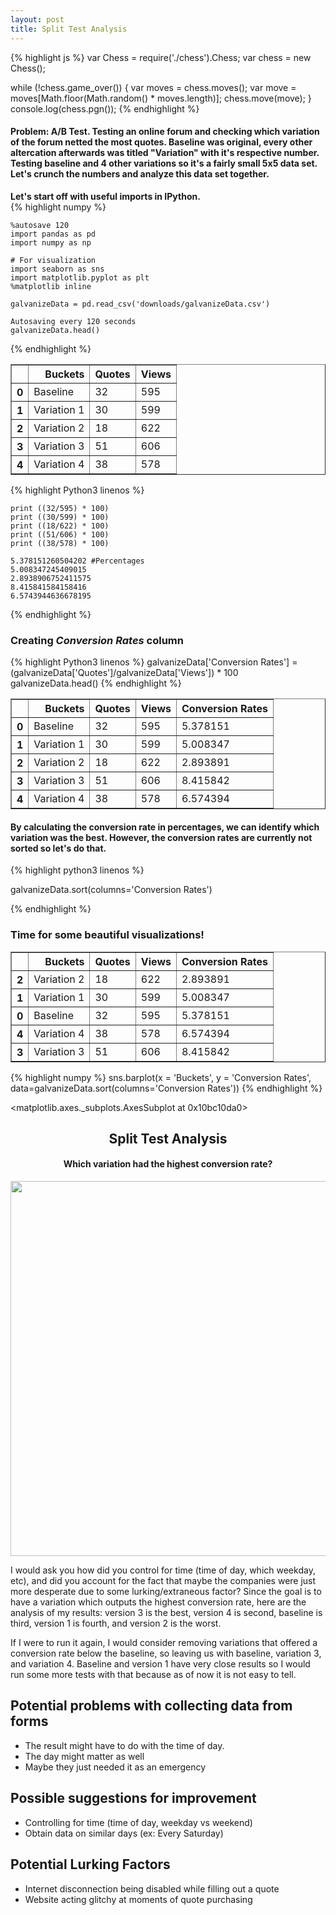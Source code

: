```yaml
---
layout: post
title: Split Test Analysis
---
```


{% highlight js %}
  var Chess = require('./chess').Chess;
  var chess = new Chess();

  while (!chess.game_over()) {
    var moves = chess.moves();
    var move = moves[Math.floor(Math.random() * moves.length)];
    chess.move(move);
  }
  console.log(chess.pgn());
{% endhighlight %}

<h4>Problem: A/B Test. Testing an online forum and checking which variation of the forum netted the most quotes. Baseline was original, every other altercation afterwards was titled "Variation" with it's respective number. Testing baseline and 4 other variations so it's a fairly small 5x5 data set. Let's crunch the numbers and analyze this data set together.</h4>

<strong>Let's start off with useful imports in IPython. </strong> <br>
{% highlight numpy %}

    %autosave 120
    import pandas as pd
    import numpy as np
    
    # For visualization
    import seaborn as sns
    import matplotlib.pyplot as plt
    %matplotlib inline
    
    galvanizeData = pd.read_csv('downloads/galvanizeData.csv')

    Autosaving every 120 seconds
    galvanizeData.head()
{% endhighlight %}

<div>
<table border="1" class="dataframe">
  <thead>
    <tr style="text-align: right;">
      <th></th>
      <th>Buckets</th>
      <th>Quotes</th>
      <th>Views</th>
    </tr>
  </thead>
  <tbody>
    <tr>
      <th>0</th>
      <td>Baseline</td>
      <td>32</td>
      <td>595</td>
    </tr>
    <tr>
      <th>1</th>
      <td>Variation 1</td>
      <td>30</td>
      <td>599</td>
    </tr>
    <tr>
      <th>2</th>
      <td>Variation 2</td>
      <td>18</td>
      <td>622</td>
    </tr>
    <tr>
      <th>3</th>
      <td>Variation 3</td>
      <td>51</td>
      <td>606</td>
    </tr>
    <tr>
      <th>4</th>
      <td>Variation 4</td>
      <td>38</td>
      <td>578</td>
    </tr>
  </tbody>
</table>
</div>


{% highlight Python3 linenos %}

    print ((32/595) * 100)
    print ((30/599) * 100)
    print ((18/622) * 100)
    print ((51/606) * 100)
    print ((38/578) * 100)

    5.378151260504202 #Percentages
    5.008347245409015
    2.8938906752411575
    8.415841584158416
    6.5743944636678195
{% endhighlight %}

<h3>Creating <em>Conversion Rates</em> column</h3>

{% highlight Python3 linenos %}
    galvanizeData['Conversion Rates'] = (galvanizeData['Quotes']/galvanizeData['Views']) * 100
    galvanizeData.head()
{% endhighlight %}



<div>
<table border="1" class="dataframe">
  <thead>
    <tr style="text-align: right;">
      <th></th>
      <th>Buckets</th>
      <th>Quotes</th>
      <th>Views</th>
      <th>Conversion Rates</th>
    </tr>
  </thead>
  <tbody>
    <tr>
      <th>0</th>
      <td>Baseline</td>
      <td>32</td>
      <td>595</td>
      <td>5.378151</td>
    </tr>
    <tr>
      <th>1</th>
      <td>Variation 1</td>
      <td>30</td>
      <td>599</td>
      <td>5.008347</td>
    </tr>
    <tr>
      <th>2</th>
      <td>Variation 2</td>
      <td>18</td>
      <td>622</td>
      <td>2.893891</td>
    </tr>
    <tr>
      <th>3</th>
      <td>Variation 3</td>
      <td>51</td>
      <td>606</td>
      <td>8.415842</td>
    </tr>
    <tr>
      <th>4</th>
      <td>Variation 4</td>
      <td>38</td>
      <td>578</td>
      <td>6.574394</td>
    </tr>
  </tbody>
</table>
</div>

<h4>By calculating the conversion rate in percentages, we can identify which variation was the best. However, the conversion rates are currently not sorted so let's do that. </h4>

{% highlight python3 linenos %}

  galvanizeData.sort(columns='Conversion Rates')

{% endhighlight %}

<h3>Time for some beautiful visualizations!</h3>

<div>
<table border="1" class="dataframe">
  <thead>
    <tr style="text-align: right;">
      <th></th>
      <th>Buckets</th>
      <th>Quotes</th>
      <th>Views</th>
      <th>Conversion Rates</th>
    </tr>
  </thead>
  <tbody>
    <tr>
      <th>2</th>
      <td>Variation 2</td>
      <td>18</td>
      <td>622</td>
      <td>2.893891</td>
    </tr>
    <tr>
      <th>1</th>
      <td>Variation 1</td>
      <td>30</td>
      <td>599</td>
      <td>5.008347</td>
    </tr>
    <tr>
      <th>0</th>
      <td>Baseline</td>
      <td>32</td>
      <td>595</td>
      <td>5.378151</td>
    </tr>
    <tr>
      <th>4</th>
      <td>Variation 4</td>
      <td>38</td>
      <td>578</td>
      <td>6.574394</td>
    </tr>
    <tr>
      <th>3</th>
      <td>Variation 3</td>
      <td>51</td>
      <td>606</td>
      <td>8.415842</td>
    </tr>
  </tbody>
</table>
</div>

{% highlight numpy %}
  sns.barplot(x = 'Buckets', y = 'Conversion Rates', data=galvanizeData.sort(columns='Conversion Rates'))
{% endhighlight %}

<matplotlib.axes._subplots.AxesSubplot at 0x10bc10da0>

<div>
  <a style="display: block; text-align: center;">
    <h2>Split Test Analysis</h2>
<h4>Which variation had the highest conversion rate?</h4>
</a>
</div>

<div>
    <a href="https://plot.ly/~RafehQazi/25/" target="_blank" title="" style="display: block; text-align: center;"><img src="https://plot.ly/~RafehQazi/25.png" alt="" style="max-width: 100%;width: 600px;"  width="600" onerror="this.onerror=null;this.src='https://plot.ly/404.png';" /></a>
    <script data-plotly="RafehQazi:25"  src="https://plot.ly/embed.js" async></script>
</div>

I would ask you how did you control for time (time of day, which weekday, etc), and did you account for the fact that maybe the companies were just more desperate due to some lurking/extraneous factor? Since the goal is to have a variation which outputs the highest conversion rate, here are the analysis of my results: version 3 is the best, version 4 is second, baseline is third, version 1 is fourth, and version 2 is the worst.

If I were to run it again, I would consider removing variations that offered a conversion rate below the baseline, so leaving us with baseline, variation 3, and variation 4. Baseline and version 1 have very close results so I would run some more tests with that because as of now it is not easy to tell. 


## Potential problems with collecting data from forms
- The result might have to do with the time of day. 
- The day might matter as well
- Maybe they just needed it as an emergency

## Possible suggestions for improvement
- Controlling for time (time of day, weekday vs weekend)
- Obtain data on similar days (ex: Every Saturday)

## Potential Lurking Factors
- Internet disconnection being disabled while filling out a quote
- Website acting glitchy at moments of quote purchasing

    
